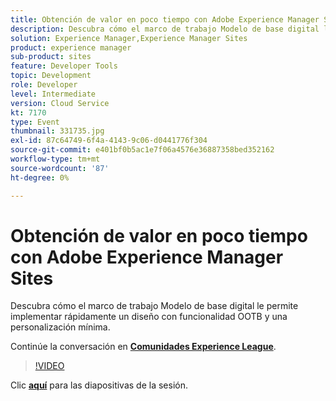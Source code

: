 ```yaml
---
title: Obtención de valor en poco tiempo con Adobe Experience Manager Sites
description: Descubra cómo el marco de trabajo Modelo de base digital le permite implementar rápidamente un diseño con funcionalidad OOTB y una personalización mínima. Esta sesión se entregó como parte del evento de contenido de Adobe Developers Live.
solution: Experience Manager,Experience Manager Sites
product: experience manager
sub-product: sites
feature: Developer Tools
topic: Development
role: Developer
level: Intermediate
version: Cloud Service
kt: 7170
type: Event
thumbnail: 331735.jpg
exl-id: 87c64749-6f4a-4143-9c06-d0441776f304
source-git-commit: e401bf0b5ac1e7f06a4576e36887358bed352162
workflow-type: tm+mt
source-wordcount: '87'
ht-degree: 0%

---
```


# Obtención de valor en poco tiempo con Adobe Experience Manager Sites

Descubra cómo el marco de trabajo Modelo de base digital le permite implementar rápidamente un diseño con funcionalidad OOTB y una personalización mínima.

Continúe la conversación en **[Comunidades Experience League](https://adobe.ly/36Yd3v6)**.

>[!VIDEO](https://video.tv.adobe.com/v/331735/?quality=12&learn=on&hidetitle=true)

Clic **[aquí](/help/adobe-developers-live/assets/time-to-value-aem-sites.pdf)** para las diapositivas de la sesión.
